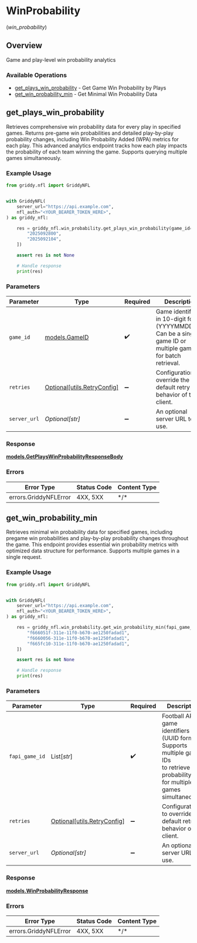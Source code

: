 # WinProbability
(*win_probability*)

## Overview

Game and play-level win probability analytics

### Available Operations

* [get_plays_win_probability](#get_plays_win_probability) - Get Game Win Probability by Plays
* [get_win_probability_min](#get_win_probability_min) - Get Minimal Win Probability Data

## get_plays_win_probability

Retrieves comprehensive win probability data for every play in specified games.
Returns pre-game win probabilities and detailed play-by-play probability changes,
including Win Probability Added (WPA) metrics for each play. This advanced analytics
endpoint tracks how each play impacts the probability of each team winning the game.
Supports querying multiple games simultaneously.


### Example Usage

<!-- UsageSnippet language="python" operationID="getPlaysWinProbability" method="get" path="/api/secured/plays/winProbability" -->
```python
from griddy.nfl import GriddyNFL


with GriddyNFL(
    server_url="https://api.example.com",
    nfl_auth="<YOUR_BEARER_TOKEN_HERE>",
) as griddy_nfl:

    res = griddy_nfl.win_probability.get_plays_win_probability(game_id=[
        "2025092800",
        "2025092104",
    ])

    assert res is not None

    # Handle response
    print(res)

```

### Parameters

| Parameter                                                                                                              | Type                                                                                                                   | Required                                                                                                               | Description                                                                                                            |
| ---------------------------------------------------------------------------------------------------------------------- | ---------------------------------------------------------------------------------------------------------------------- | ---------------------------------------------------------------------------------------------------------------------- | ---------------------------------------------------------------------------------------------------------------------- |
| `game_id`                                                                                                              | [models.GameID](../../models/gameid.md)                                                                                | :heavy_check_mark:                                                                                                     | Game identifier(s) in 10-digit format (YYYYMMDDNN). Can be a single game ID or multiple game IDs for batch retrieval.  |
| `retries`                                                                                                              | [Optional[utils.RetryConfig]](../../models/utils/retryconfig.md)                                                       | :heavy_minus_sign:                                                                                                     | Configuration to override the default retry behavior of the client.                                                    |
| `server_url`                                                                                                           | *Optional[str]*                                                                                                        | :heavy_minus_sign:                                                                                                     | An optional server URL to use.                                                                                         |

### Response

**[models.GetPlaysWinProbabilityResponseBody](../../models/getplayswinprobabilityresponsebody.md)**

### Errors

| Error Type            | Status Code           | Content Type          |
| --------------------- | --------------------- | --------------------- |
| errors.GriddyNFLError | 4XX, 5XX              | \*/\*                 |

## get_win_probability_min

Retrieves minimal win probability data for specified games, including pregame
win probabilities and play-by-play probability changes throughout the game.
This endpoint provides essential win probability metrics with optimized data
structure for performance. Supports multiple games in a single request.


### Example Usage

<!-- UsageSnippet language="python" operationID="getWinProbabilityMin" method="get" path="/api/secured/plays/winProbabilityMin" -->
```python
from griddy.nfl import GriddyNFL


with GriddyNFL(
    server_url="https://api.example.com",
    nfl_auth="<YOUR_BEARER_TOKEN_HERE>",
) as griddy_nfl:

    res = griddy_nfl.win_probability.get_win_probability_min(fapi_game_id=[
        "f666051f-311e-11f0-b670-ae1250fadad1",
        "f6660056-311e-11f0-b670-ae1250fadad1",
        "f665fc10-311e-11f0-b670-ae1250fadad1",
    ])

    assert res is not None

    # Handle response
    print(res)

```

### Parameters

| Parameter                                                                                                                                    | Type                                                                                                                                         | Required                                                                                                                                     | Description                                                                                                                                  | Example                                                                                                                                      |
| -------------------------------------------------------------------------------------------------------------------------------------------- | -------------------------------------------------------------------------------------------------------------------------------------------- | -------------------------------------------------------------------------------------------------------------------------------------------- | -------------------------------------------------------------------------------------------------------------------------------------------- | -------------------------------------------------------------------------------------------------------------------------------------------- |
| `fapi_game_id`                                                                                                                               | List[*str*]                                                                                                                                  | :heavy_check_mark:                                                                                                                           | Football API game identifiers (UUID format). Supports multiple game IDs<br/>to retrieve win probability data for multiple games simultaneously.<br/> | [<br/>"f666051f-311e-11f0-b670-ae1250fadad1",<br/>"f6660056-311e-11f0-b670-ae1250fadad1",<br/>"f665fc10-311e-11f0-b670-ae1250fadad1"<br/>]   |
| `retries`                                                                                                                                    | [Optional[utils.RetryConfig]](../../models/utils/retryconfig.md)                                                                             | :heavy_minus_sign:                                                                                                                           | Configuration to override the default retry behavior of the client.                                                                          |                                                                                                                                              |
| `server_url`                                                                                                                                 | *Optional[str]*                                                                                                                              | :heavy_minus_sign:                                                                                                                           | An optional server URL to use.                                                                                                               | http://localhost:8080                                                                                                                        |

### Response

**[models.WinProbabilityResponse](../../models/winprobabilityresponse.md)**

### Errors

| Error Type            | Status Code           | Content Type          |
| --------------------- | --------------------- | --------------------- |
| errors.GriddyNFLError | 4XX, 5XX              | \*/\*                 |
